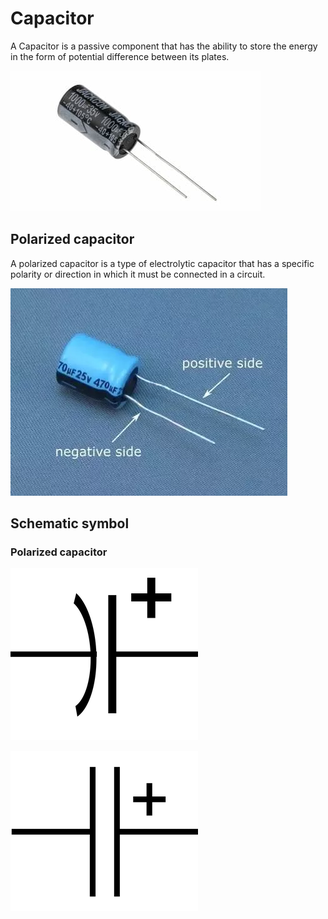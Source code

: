 # Capacitor
A Capacitor is a passive component that has the ability to store the energy in the form of potential difference between its plates.

![capacitor](/assets/capacitor.jpg)

## Polarized capacitor
A polarized capacitor is a type of electrolytic capacitor that has a specific polarity or direction in which it must be connected in a circuit.

![capacitor-polarity](/assets/capacitor-polarity.webp)

## Schematic symbol

### Polarized capacitor
![polarized capacitor symbol](/assets/polarized-capacitor-symbol.png)

![polarized capacitor symbol 2](/assets/polarized-capacitor-symbol-2.png)